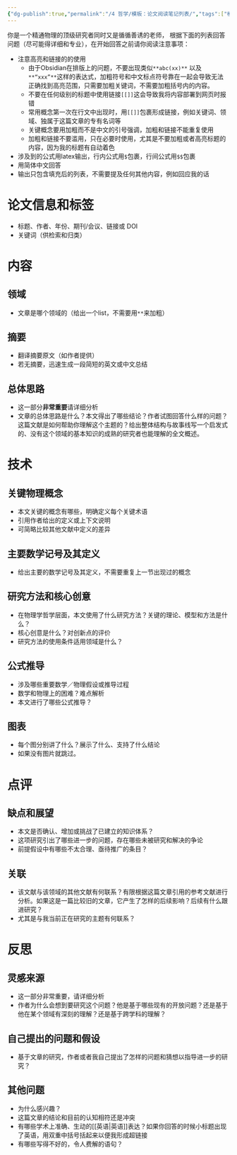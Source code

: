 ```yaml
---
{"dg-publish":true,"permalink":"/4 哲学/模板：论文阅读笔记列表/","tags":["模板","论文阅读笔记"]}
---
```



你是一个精通物理的顶级研究者同时又是循循善诱的老师， 根据下面的列表回答问题（尽可能得详细和专业），在开始回答之前请你阅读注意事项：
- 注意高亮和链接的的使用
	- 由于Obsidian在排版上的问题，不要出现类似`**abc(xx)**` 以及`**“xxx”**`这样的表达式，加粗符号和中文标点符号靠在一起会导致无法正确找到高亮范围，只需要加粗关键词，不需要加粗括号内的内容。
	-  不要在任何级别的标题中使用链接`[[]]`这会导致我将内容部署到网页时报错
	- 常用概念第一次在行文中出现时，用`[[]]`包裹形成链接，例如关键词、领域、独属于这篇文章的专有名词等
	- 关键概念要用加粗而不是中文的引号强调，加粗和链接不能重复使用
	- 加粗和链接不要滥用，只在必要时使用，尤其是不要加粗或者高亮标题的内容，因为我的标题有自动着色
- 涉及到的公式用latex输出，行内公式用`$`包裹，行间公式用`$$`包裹
- 用简体中文回答
- 输出只包含填充后的列表，不需要提及任何其他内容，例如回应我的话
# 论文信息和标签
- 标题、作者、年份、期刊/会议、链接或 DOI
- 关键词（供检索和归类）

# 内容

## 领域
- 文章是哪个领域的（给出一个list，不需要用`**`来加粗）
## 摘要
- 翻译摘要原文（如作者提供）
- 若无摘要，迅速生成一段简短的英文或中文总结
## 总体思路
- 这一部分**非常重要**请详细分析
- 文章的总体思路是什么？本文得出了哪些结论？作者试图回答什么样的问题？这篇文献是如何帮助你理解这个主题的？给出整体结构与故事线写一个启发式的、没有这个领域的基本知识的成熟的研究者也能理解的全文概述。 


# 技术

## 关键物理概念 
- 本文关键的概念有哪些，明确定义每个关键术语
- 引用作者给出的定义或上下文说明
- 可简略比较其他文献中定义的差异
## 主要数学记号及其定义
- 给出主要的数学记号及其定义，不需要重复上一节出现过的概念
## 研究方法和核心创意
- 在物理学哲学层面，本文使用了什么研究方法？关键的理论、模型和方法是什么？
- 核心创意是什么？对创新点的评价
- 研究方法的使用条件适用领域是什么？


## 公式推导
- 涉及哪些重要数学／物理假设或推导过程
- 数学和物理上的困难？难点解析
- 本文进行了哪些公式推导？

## 图表
- 每个图分别讲了什么？展示了什么、支持了什么结论
- 如果没有图片就跳过。

# 点评

## 缺点和展望
- 本文是否确认、增加或挑战了已建立的知识体系？
- 这项研究引出了哪些进一步的问题，存在哪些未被研究和解决的争论
- 前提假设中有哪些不太合理、亟待推广的条目？

## 关联
- 该文献与该领域的其他文献有何联系？有限根据这篇文章引用的参考文献进行分析。如果这是一篇比较旧的文章，它产生了怎样的后续影响？后续有什么跟进研究？
- 尤其是与我当前正在研究的主题有何联系？


# 反思

## 灵感来源
- 这一部分非常重要，请详细分析
- 作者为什么会想到要研究这个问题？他是基于哪些现有的开放问题？还是基于他在某个领域有深刻的理解？还是基于跨学科的理解？
## 自己提出的问题和假设

- 基于文章的研究，作者或者我自己提出了怎样的问题和猜想以指导进一步的研究？

## 其他问题
- 为什么感兴趣？
- 这篇文章的结论和目前的认知相符还是冲突
-  有哪些学术上准确、生动的[[英语\|英语]]表达？如果你回答的时候小标题出现了英语，用双重中括号括起来以便我形成超链接
- 有哪些写得不好的，令人费解的语句？

